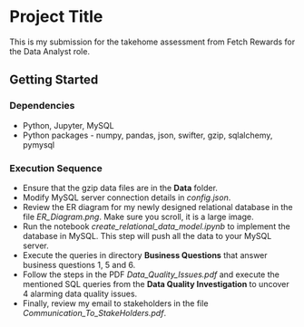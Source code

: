 # Project Title

This is my submission for the takehome assessment from Fetch Rewards for the Data Analyst role.

## Getting Started

### Dependencies

* Python, Jupyter, MySQL
* Python packages - numpy, pandas, json, swifter, gzip, sqlalchemy, pymysql

### Execution Sequence

* Ensure that the gzip data files are in the **Data** folder.  
* Modify MySQL server connection details in *config.json*.  
* Review the ER diagram for my newly designed relational database in the file *ER_Diagram.png*. Make sure you scroll, it is a large image.  
* Run the notebook *create_relational_data_model.ipynb* to implement the database in MySQL. This step will push all the data to your MySQL server.  
* Execute the queries in directory **Business Questions** that answer business questions 1, 5 and 6.
* Follow the steps in the PDF *Data_Quality_Issues.pdf* and execute the mentioned SQL queries from the **Data Quality Investigation** to uncover 4 alarming data quality issues.  
* Finally, review my email to stakeholders in the file *Communication_To_StakeHolders.pdf*.
